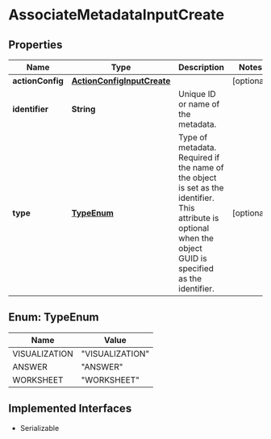 

# AssociateMetadataInputCreate


## Properties

| Name | Type | Description | Notes |
|------------ | ------------- | ------------- | -------------|
|**actionConfig** | [**ActionConfigInputCreate**](ActionConfigInputCreate.md) |  |  [optional] |
|**identifier** | **String** | Unique ID or name of the metadata. |  |
|**type** | [**TypeEnum**](#TypeEnum) |   Type of metadata.     Required if the name of the object is set as the identifier. This attribute is optional when the object GUID is specified as the identifier. |  [optional] |



## Enum: TypeEnum

| Name | Value |
|---- | -----|
| VISUALIZATION | &quot;VISUALIZATION&quot; |
| ANSWER | &quot;ANSWER&quot; |
| WORKSHEET | &quot;WORKSHEET&quot; |


## Implemented Interfaces

* Serializable


